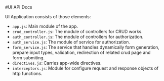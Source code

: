 #UI API Docs

UI Application consists of those elements:

- `app.js`: Main module of the app.
- `crud_controller.js`: The module of controllers for CRUD works.
- `auth_controller.js`: The module of controllers for authorization.
- `auth_service.js`: The module of service for authorization.
- `form_service.js`: The service that handles dynamically form generation, prepare input types, validation, redirection of related crud page and form submiting.
- `directives.js`: Carries app-wide directives.
- `interceptors.js`: Module for configure request and response objects of http functions.